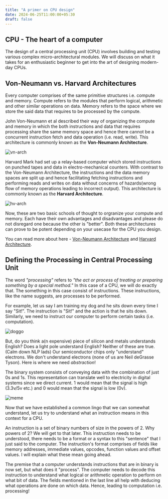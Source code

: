 ```yaml
---
title: "A primer on CPU design"
date: 2024-06-25T11:00:00+05:30
draft: false
---
```

## CPU - The heart of a computer

The design of a central processing unit (CPU) involves building and testing various complex micro-architectural modules. We will discuss on what it takes for an enthusiastic beginner to get into the art of designing modern-day CPUs.

## Von-Neumann vs. Harvard Architectures

Every computer comprises of the same primitive structures i.e. compute and memory. Compute refers to the modules that perform logical, arithmetic and other similar operations on data. Memory refers to the space where we store the said data that requires to be processed by the compute.

John Von-Neumann et al described their way of organizing the compute and memory in which the both instructions and data that requires processing share the same memory space and hence there cannot be a concurrent instruction fetch and data operation (i.e. read, write). This architecture is commonly known as the **Von-Neumann Architecture**.

![vn-arch](https://upload.wikimedia.org/wikipedia/commons/thumb/e/e5/Von_Neumann_Architecture.svg/2880px-Von_Neumann_Architecture.svg.png "Von-Neumann Architecture")

Harvard Mark had set up a relay-based computer which stored instructions on punched tapes and data in electro-mechanical counters. With contrast to the Von-Neumann Architecture, the instructions and the data memory spaces are split up and hence facilitating fetching instructions and performing reads and writes on data without concerns of hazards(wrong flow of memory operations leading to incorrect output). This architecture is commonly known as the **Harvard Architecture**.

![hv-arch](https://upload.wikimedia.org/wikipedia/commons/thumb/3/3f/Harvard_architecture.svg/2880px-Harvard_architecture.svg.png "Harvard Architecture")

Now, these are two basic schools of thought to orgranize your compute and memory. Each have their own advantages and disadvantages and please do not disregard one because the other is "better". Both these architectures can prove to be potent depending on your usecase for the CPU you design.

You can read more about here - [Von-Neumann Architecture](https://en.wikipedia.org/wiki/Von_Neumann_architecture) and [Harvard Architecture](https://en.wikipedia.org/wiki/Harvard_architecture).

## Defining the Processing in Central Processing Unit

The word _"processing"_ refers to _"the act or process of treating or preparing something by a special method."_ In this case of a CPU, we will do exactly that. The something in this case consist of instructions. These instructions, like the name suggests, are processes to be performed.

For example, let us say I am training my dog and he sits down every time I say "Sit!". The instruction is "Sit!" and the action is that he sits down. Similarly, we need to instruct our computer to perform certain tasks (i.e. computation).

![doggo](https://qph.cf2.quoracdn.net/main-qimg-bfc7482b8026e5f687b615a0a617fa66-lq "Dog obeying an instruction")

But, do you think a(n expensive) piece of silicon and metals understands English? Does a light pole understand English? Neither of these are true. (Calm down NLP lads) Our semiconductor chips only "understand" electrons. We don't understand electrons (none of us are Neil deGrasse Tyson). Here is where we need *abstraction*!

The binary system consists of conveying data with the combination of just 0s and 1s. This representation can translate well to electricity in digital systems since we direct current. 1 would mean that the signal is high (3.3v/5v etc.) and 0 would mean that the signal is low (0v).

![meme](https://i.pinimg.com/originals/8a/8b/13/8a8b133c722b8ac807e57de6cb410d85.png "meme")

Now that we have established a common lingo that we can somewhat understand, let us try to understand what an instruction means in this context for a CPU.

An instruction is a set of binary numbers of size in the powers of 2. Why powers of 2? We will get to that later. This instruction needs to be understood, there needs to be a format or a syntax to this "sentence" that I just said to the computer. The instruction's format comprises of fields like memory addresses, immediate values, opcodes, function values and offset values. I will explain what these mean going ahead.

The premise that a computer understands instructions that are in binary is now set, but what does it "process". The computer needs to decode this instruction to understand what logical or arithmetic operation to perform on what bit of data. The fields mentioned in the last line all help with deducing what operations are done on which data. Hence, leading to computation i.e. processing!

